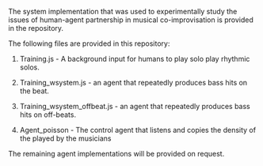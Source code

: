 
The system implementation that was used to experimentally study the issues of
human-agent partnership in musical co-improvisation is provided in the
repository.

The following files are provided in this repository:

1) Training.js - A background input for humans to play solo play rhythmic solos.

2) Training_wsystem.js - an agent that repeatedly produces bass hits on the beat.

3) Training_wsystem_offbeat.js - an agent that repeatedly produces bass hits on off-beats.

4) Agent_poisson - The control agent that listens and copies the density of the played by the musicians

The remaining agent implementations will be provided on request.

